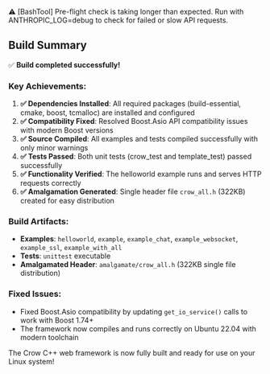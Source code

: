 ⚠️  [BashTool] Pre-flight check is taking longer than expected. Run with ANTHROPIC_LOG=debug to check for failed or slow API requests.
## Build Summary

✅ **Build completed successfully!**

### Key Achievements:

1. **✅ Dependencies Installed**: All required packages (build-essential, cmake, boost, tcmalloc) are installed and configured
2. **✅ Compatibility Fixed**: Resolved Boost.Asio API compatibility issues with modern Boost versions
3. **✅ Source Compiled**: All examples and tests compiled successfully with only minor warnings
4. **✅ Tests Passed**: Both unit tests (crow_test and template_test) passed successfully
5. **✅ Functionality Verified**: The helloworld example runs and serves HTTP requests correctly
6. **✅ Amalgamation Generated**: Single header file `crow_all.h` (322KB) created for easy distribution

### Build Artifacts:
- **Examples**: `helloworld`, `example`, `example_chat`, `example_websocket`, `example_ssl`, `example_with_all`
- **Tests**: `unittest` executable
- **Amalgamated Header**: `amalgamate/crow_all.h` (322KB single file distribution)

### Fixed Issues:
- Fixed Boost.Asio compatibility by updating `get_io_service()` calls to work with Boost 1.74+
- The framework now compiles and runs correctly on Ubuntu 22.04 with modern toolchain

The Crow C++ web framework is now fully built and ready for use on your Linux system!

